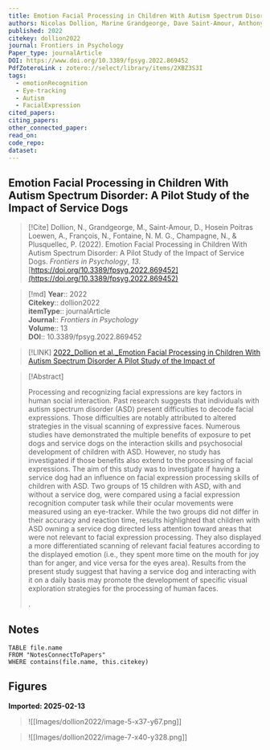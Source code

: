 ```yaml
---
title: Emotion Facial Processing in Children With Autism Spectrum Disorder A Pilot Study of the Impact of Service Dogs
authors: Nicolas Dollion, Marine Grandgeorge, Dave Saint-Amour, Anthony Hosein Poitras Loewen, Nathe François, Nathalie M. G. Fontaine, Noël Champagne, Pierrich Plusquellec
published: 2022
citekey: dollion2022
journal: Frontiers in Psychology
Paper_type: journalArticle
DOI: https://www.doi.org/10.3389/fpsyg.2022.869452
PdfZoteroLink : zotero://select/library/items/2XBZ3S3I
tags: 
  - emotionRecognition
  - Eye-tracking
  - Autism
  - FacialExpression
cited_papers:
citing_papers: 
other_connected_paper: 
read_on: 
code_repo: 
dataset:
---
```


## Emotion Facial Processing in Children With Autism Spectrum Disorder: A Pilot Study of the Impact of Service Dogs

> [!Cite]
> Dollion, N., Grandgeorge, M., Saint-Amour, D., Hosein Poitras Loewen, A., François, N., Fontaine, N. M. G., Champagne, N., & Plusquellec, P. (2022). Emotion Facial Processing in Children With Autism Spectrum Disorder: A Pilot Study of the Impact of Service Dogs. _Frontiers in Psychology_, _13_. [https://doi.org/10.3389/fpsyg.2022.869452](https://doi.org/10.3389/fpsyg.2022.869452)


>[!md]
> **Year**:: 2022   
> **Citekey**:: dollion2022  
> **itemType**:: journalArticle  
> **Journal**:: *Frontiers in Psychology*  
> **Volume**:: 13  
> **DOI**:: 10.3389/fpsyg.2022.869452    

> [!LINK] 
> [2022_Dollion et al._Emotion Facial Processing in Children With Autism Spectrum Disorder A Pilot Study of the Impact of](zotero://select/library/items/HP2A3WXP)

> [!Abstract]
>
> <p>Processing and recognizing facial expressions are key factors in human social interaction. Past research suggests that individuals with autism spectrum disorder (ASD) present difficulties to decode facial expressions. Those difficulties are notably attributed to altered strategies in the visual scanning of expressive faces. Numerous studies have demonstrated the multiple benefits of exposure to pet dogs and service dogs on the interaction skills and psychosocial development of children with ASD. However, no study has investigated if those benefits also extend to the processing of facial expressions. The aim of this study was to investigate if having a service dog had an influence on facial expression processing skills of children with ASD. Two groups of 15 children with ASD, with and without a service dog, were compared using a facial expression recognition computer task while their ocular movements were measured using an eye-tracker. While the two groups did not differ in their accuracy and reaction time, results highlighted that children with ASD owning a service dog directed less attention toward areas that were not relevant to facial expression processing. They also displayed a more differentiated scanning of relevant facial features according to the displayed emotion (i.e., they spent more time on the mouth for joy than for anger, and vice versa for the eyes area). Results from the present study suggest that having a service dog and interacting with it on a daily basis may promote the development of specific visual exploration strategies for the processing of human faces.</p>
>.
> 


## Notes

```dataview 
TABLE file.name 
FROM "NotesConnectToPapers" 
WHERE contains(file.name, this.citekey)
```



## Figures

**Imported: 2025-02-13**

> ![[Images/dollion2022/image-5-x37-y67.png]]

> ![[Images/dollion2022/image-7-x40-y328.png]]